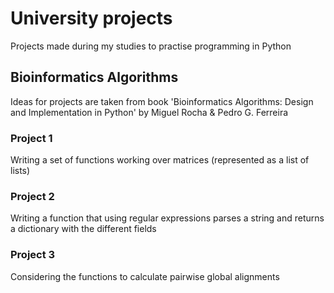 # University projects
Projects made during my studies to practise programming in Python

## Bioinformatics Algorithms
Ideas for projects are taken from book 'Bioinformatics Algorithms: Design and Implementation in Python' by Miguel Rocha & Pedro G. Ferreira

### Project 1
Writing a set of functions working over matrices (represented as a list of lists)

### Project 2
Writing a function that using regular expressions parses a string and returns a dictionary with the different fields

### Project 3
Considering the functions to calculate pairwise global alignments
